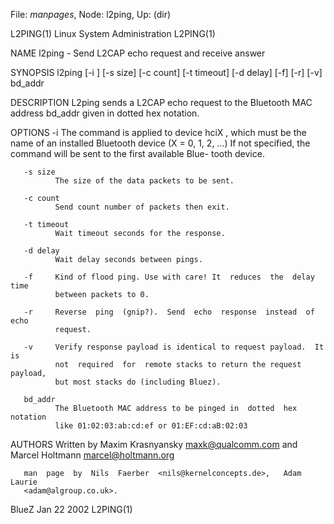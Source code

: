 File: *manpages*,  Node: l2ping,  Up: (dir)

L2PING(1)                 Linux System Administration                L2PING(1)



NAME
       l2ping - Send L2CAP echo request and receive answer

SYNOPSIS
       l2ping  [-i  <hciX>]  [-s size] [-c count] [-t timeout] [-d delay] [-f]
       [-r] [-v] bd_addr


DESCRIPTION
       L2ping sends a L2CAP echo request to the Bluetooth MAC address  bd_addr
       given in dotted hex notation.

OPTIONS
       -i <hciX>
              The  command  is applied to device hciX , which must be the name
              of an installed Bluetooth device (X = 0,  1,  2,  ...)   If  not
              specified, the command will be sent to the first available Blue-
              tooth device.

       -s size
              The size of the data packets to be sent.

       -c count
              Send count number of packets then exit.

       -t timeout
              Wait timeout seconds for the response.

       -d delay
              Wait delay seconds between pings.

       -f     Kind of flood ping. Use with care! It  reduces  the  delay  time
              between packets to 0.

       -r     Reverse  ping  (gnip?).  Send  echo  response  instead  of  echo
              request.

       -v     Verify response payload is identical to request payload.  It  is
              not  required  for  remote stacks to return the request payload,
              but most stacks do (including Bluez).

       bd_addr
              The Bluetooth MAC address to be pinged in  dotted  hex  notation
              like 01:02:03:ab:cd:ef or 01:EF:cd:aB:02:03

AUTHORS
       Written  by  Maxim  Krasnyansky <maxk@qualcomm.com> and Marcel Holtmann
       <marcel@holtmann.org>

       man  page  by  Nils  Faerber  <nils@kernelconcepts.de>,   Adam   Laurie
       <adam@algroup.co.uk>.



BlueZ                             Jan 22 2002                        L2PING(1)
